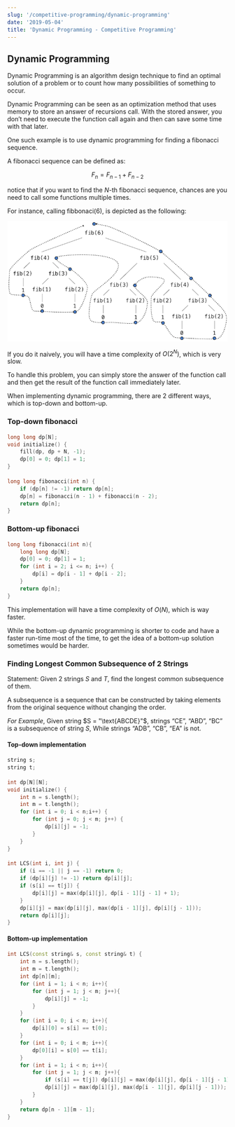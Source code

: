 ```yaml
---
slug: '/competitive-programming/dynamic-programming'
date: '2019-05-04'
title: 'Dynamic Programming - Competitive Programming'
---
```


## Dynamic Programming

Dynamic Programming is an algorithm design technique to find an optimal solution of a problem or to count how many possibilities of something to occur. 

Dynamic Programming can be seen as an optimization method that uses memory to store an answer of recursions call. With the stored answer, you don’t need to execute the function call again and then can save some time with that later.

One such example is to use dynamic programming for finding a fibonacci sequence.

A fibonacci sequence can be defined as:

$$ F_n = F_{n-1} + F_{n-2} $$

notice that if you want to find the $N$-th fibonacci sequence, chances are you need to call some functions multiple times.

For instance, calling fibbonaci($6$), is depicted as the following:

![fibonacci](./images/fib.png)

If you do it naively, you will have a time complexity of $O(2^N)$, which is very slow.

To handle this problem, you can simply store the answer of the function call and then get the result of the function call immediately later.

When implementing dynamic programming, there are 2 different ways, which is top-down and bottom-up.

### Top-down fibonacci

```c++
long long dp[N];
void initialize() {
	fill(dp, dp + N, -1);
	dp[0] = 0; dp[1] = 1;
}

long long fibonacci(int n) {
	if (dp[n] != -1) return dp[n];
	dp[n] = fibonacci(n - 1) + fibonacci(n - 2);
	return dp[n];
}
```

### Bottom-up fibonacci

```c++
long long fibonacci(int n){
	long long dp[N];
	dp[0] = 0; dp[1] = 1;
	for (int i = 2; i <= n; i++) {
        dp[i] = dp[i - 1] + dp[i - 2];
	}
	return dp[n];
}
```

This implementation will have a time complexity of $O(N)$, which is way faster.

While the bottom-up dynamic programming is shorter to code and have a faster run-time most of the time, to get the idea of a bottom-up solution sometimes would be harder.

### Finding Longest Common Subsequence of 2 Strings

Statement: Given 2 strings $S$ and $T$, find the longest common subsequence of them. 

A subsequence is a sequence that can be constructed by taking elements from the original sequence without changing the order.

*For Example*, Given string $S = "\text{ABCDE}"$, strings “$\text{CE}$”, “$\text{ABD}$”, “$\text{BC}$” is a subsequence of string $S$, While strings “$\text{ADB}$”, “$\text{CB}$”, “$\text{EA}$” is not.

#### Top-down implementation

```c++
string s;
string t;

int dp[N][N];
void initialize() {
	int n = s.length();
	int m = t.length();
	for (int i = 0; i < n;i++) {
        for (int j = 0; j < m; j++) {
            dp[i][j] = -1;
        }
	}
}

int LCS(int i, int j) {
	if (i == -1 || j == -1) return 0;
	if (dp[i][j] != -1) return dp[i][j];
	if (s[i] == t[j]) {
    	dp[i][j] = max(dp[i][j], dp[i - 1][j - 1] + 1);
	}
	dp[i][j] = max(dp[i][j], max(dp[i - 1][j], dp[i][j - 1]));
	return dp[i][j];
}
```


#### Bottom-up implementation

```c++
int LCS(const string& s, const string& t) {
	int n = s.length();
	int m = t.length();
	int dp[n][m];
	for (int i = 1; i < n; i++){
    	for (int j = 1; j < m; j++){
        	dp[i][j] = -1;
    	}
	}
	for (int i = 0; i < n; i++){
    	dp[i][0] = s[i] == t[0];
	}
	for (int i = 0; i < m; i++){
    	dp[0][i] = s[0] == t[i];
	}
	for (int i = 1; i < n; i++){
    	for (int j = 1; j < m; j++){
        	if (s[i] == t[j]) dp[i][j] = max(dp[i][j], dp[i - 1][j - 1] + 1);
        	dp[i][j] = max(dp[i][j], max(dp[i - 1][j], dp[i][j - 1]));
    	}
	}
	return dp[n - 1][m - 1];
}
```
